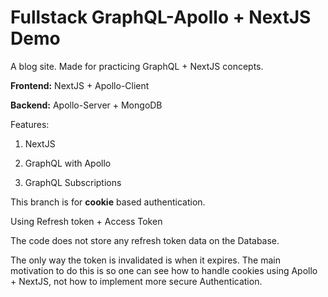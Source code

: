 # Fullstack GraphQL-Apollo + NextJS Demo

A blog site. Made for practicing GraphQL + NextJS concepts.

**Frontend:** NextJS + Apollo-Client

**Backend:** Apollo-Server + MongoDB

Features:

1. NextJS

2. GraphQL with Apollo

3. GraphQL Subscriptions

This branch is for **cookie** based authentication.

Using Refresh token + Access Token

The code does not store any refresh token data on the Database.

The only way the token is invalidated is when it expires. The main motivation to do this is so one can see how to handle cookies using Apollo + NextJS, not how to implement more secure Authentication.
